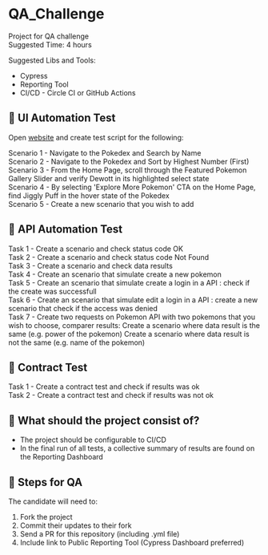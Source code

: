 # QA_Challenge

Project for QA challenge 
<br> Suggested Time: 4 hours 

Suggested Libs and Tools:
- Cypress
- Reporting Tool
- CI/CD - Circle CI or GitHub Actions


## 🎯 UI Automation Test

Open [website](https://www.pokemon.com/us/) and create test script for the following:

Scenario 1 - Navigate to the Pokedex and Search by Name </br>
Scenario 2 - Navigate to the Pokedex and Sort by Highest Number (First) </br>
Scenario 3 - From the Home Page, scroll through the Featured Pokemon Gallery Slider and verify Dewott in its highlighted select state </br>
Scenario 4 - By selecting 'Explore More Pokemon' CTA on the Home Page, find Jiggly Puff in the hover state of the Pokedex </br> 
Scenario 5 - Create a new scenario that you wish to add </br> 

## 🎯 API Automation Test 

Task 1 - Create a scenario and check status code OK </br>
Task 2 - Create a scenario and check status code Not Found </br>
Task 3 - Create a scenario and check data results </br>
Task 4 - Create an scenario that simulate create a new pokemon </br>
Task 5 - Create an scenario that simulate create a login in a API : check if the create was successfull </br>
Task 6 - Create an scenario that simulate edit a login in a API : create a new scenario that check if the access was denied </br>
Task 7 - Create two requests on Pokemon API with two pokemons that you wish to choose, comparer results: 
         Create a scenario where data result is the same (e.g. power of the pokemon)
         Create a scenario where data result is not the same  (e.g. name of the pokemon)

 
## 🎯 Contract Test 
Task 1 - Create a contract test and check if results was ok</br>
Task 2 - Create a contract test and check if results was not ok</br>


## :rotating_light: What should the project consist of? 

- The project should be configurable to CI/CD </br>
- In the final run of all tests, a collective summary of results are found on the Reporting Dashboard </br>


## :rotating_light: Steps for QA

The candidate will need to:
1. Fork the project </br>
2. Commit their updates to their fork </br>
3. Send a PR for this repository (including .yml file) </br>
4. Include link to Public Reporting Tool (Cypress Dashboard preferred)
